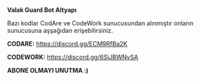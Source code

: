 **Valak Guard Bot Altyapı**

Bazı kodlar CodAre ve CodeWork sunucusundan alınmıştır onların sunucusuna aşşağıdan erişebilirsiniz.

**CODARE:** https://discord.gg/ECM9RfBa2K

**CODEWORK:** https://discord.gg/6SjJBWNvSA

**ABONE OLMAYI UNUTMA :)**